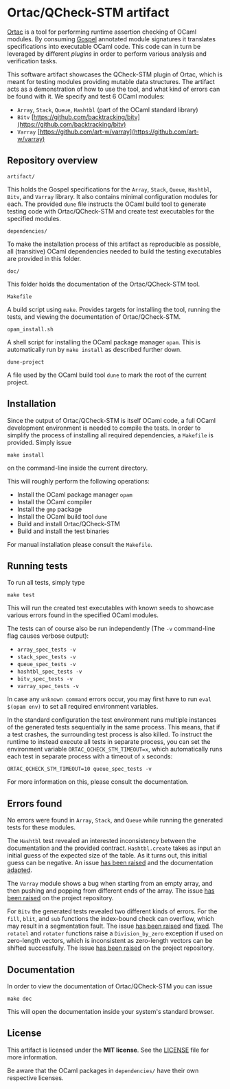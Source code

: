 # Ortac/QCheck-STM artifact

[Ortac](https://github.com/ocaml-gospel/ortac) is a tool for performing runtime
assertion checking of OCaml modules. By consuming
[Gospel](https://github.com/ocaml-gospel/gospel) annotated module signatures
it translates specifications into executable OCaml code. This code can in turn
be leveraged by different *plugins* in order to perform various analysis and
verification tasks.

This software artifact showcases the QCheck-STM plugin of Ortac, which is
meant for testing modules providing mutable data structures. The artifact acts
as a demonstration of how to use the tool, and what kind of errors can be found
with it. We specify and test 6 OCaml modules:

- `Array`, `Stack`, `Queue`, `Hashtbl` (part of the OCaml standard library)
- `Bitv` [https://github.com/backtracking/bitv](https://github.com/backtracking/bitv)
- `Varray` [https://github.com/art-w/varray](https://github.com/art-w/varray)

## Repository overview

`artifact/`

This holds the Gospel specifications for the `Array`, `Stack`, `Queue`,
`Hashtbl`, `Bitv`, and `Varray` library. It also contains minimal configuration
modules for each. The provided `dune` file instructs the OCaml build tool to
generate testing code with Ortac/QCheck-STM and create test executables for the
specified modules.

`dependencies/`

To make the installation process of this artifact as reproducible as possible,
all (transitive) OCaml dependencies needed to build the testing executables are
provided in this folder.

`doc/`

This folder holds the documentation of the Ortac/QCheck-STM tool.

`Makefile`

A build script using `make`. Provides targets for installing the tool,
running the tests, and viewing the documentation of Ortac/QCheck-STM.

`opam_install.sh`

A shell script for installing the OCaml package manager `opam`. This is
automatically run by `make install` as described further down.

`dune-project`

A file used by the OCaml build tool `dune` to mark the root of the current
project.




## Installation

Since the output of Ortac/QCheck-STM is itself OCaml code, a full OCaml
development environment is needed to compile the tests. In order to simplify
the process of installing all required dependencies, a `Makefile` is provided.
Simply issue

```
make install
```

on the command-line inside the current directory.

This will roughly perform the following operations:

- Install the OCaml package manager `opam`
- Install the OCaml compiler
- Install the `gmp` package
- Install the OCaml build tool `dune`
- Build and install Ortac/QCheck-STM
- Build and install the test binaries

For manual installation please consult the `Makefile`.

## Running tests

To run all tests, simply type

```
make test
```

This will run the created test executables with known seeds to showcase various
errors found in the specified OCaml modules.

The tests can of course also be run independently (The `-v` command-line flag
causes verbose output):

- `array_spec_tests -v`
- `stack_spec_tests -v`
- `queue_spec_tests -v`
- `hashtbl_spec_tests -v`
- `bitv_spec_tests -v`
- `varray_spec_tests -v`

In case any `unknown command` errors occur, you may first have to run
`eval $(opam env)` to set all required environment variables.

In the standard configuration the test environment runs multiple instances of
the generated tests sequentially in the same process. This means, that if a
test crashes, the surrounding test process is also killed. To instruct the
runtime to instead execute all tests in separate process, you can set the
environment variable `ORTAC_QCHECK_STM_TIMEOUT=x`, which automatically runs
each test in separate process with a timeout of `x` seconds:

```
ORTAC_QCHECK_STM_TIMEOUT=10 queue_spec_tests -v
```

For more information on this, please consult the documentation.

## Errors found

No errors were found in `Array`, `Stack`, and `Queue` while running the
generated tests for these modules.

The `Hashtbl` test revealed an interested inconsistency between the
documentation and the provided contract. `Hashtbl.create` takes as input an
initial guess of the expected size of the table. As it turns out, this initial
guess can be negative. An issue
[has been raised](https://github.com/ocaml/ocaml/issues/13469) and the
documentation [adapted](https://github.com/ocaml/ocaml/pull/13535).

The `Varray` module shows a bug when starting from an empty array, and then
pushing and popping from different ends of the array. The issue
[has been raised](https://github.com/art-w/varray/issues/2) on the project
repository.

For `Bitv` the generated tests revealed two different kinds of errors. For the
`fill`, `blit`, and `sub` functions the index-bound check can overflow, which
may result in a segmentation fault. The issue
[has been raised](https://github.com/backtracking/bitv/issues/31) and
[fixed](https://github.com/backtracking/bitv/pull/32). The `rotatel` and
`rotater` functions raise a `Division_by_zero` exception if used on zero-length
vectors, which is inconsistent as zero-length vectors can be shifted
successfully. The issue
[has been raised](https://github.com/backtracking/bitv/issues/33) on the project
repository.

## Documentation

In order to view the documentation of Ortac/QCheck-STM you can issue

```
make doc
```

This will open the documentation inside your system's standard browser.

## License

This artifact is licensed under the **MIT license**. See the [LICENSE](LICENSE)
file for more information.

Be aware that the OCaml packages in `dependencies/` have their own respective
licenses.



